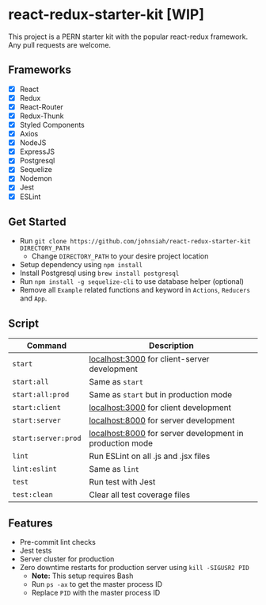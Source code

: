 # react-redux-starter-kit [WIP]
This project is a PERN starter kit with the popular react-redux framework. Any pull requests are welcome.

## Frameworks
- [x] React
- [x] Redux
- [x] React-Router
- [x] Redux-Thunk
- [x] Styled Components
- [x] Axios
- [x] NodeJS
- [x] ExpressJS
- [x] Postgresql
- [x] Sequelize
- [x] Nodemon
- [x] Jest
- [x] ESLint

## Get Started
- Run `git clone https://github.com/johnsiah/react-redux-starter-kit DIRECTORY_PATH`
  - Change `DIRECTORY_PATH` to your desire project location
- Setup dependency using `npm install`
- Install Postgresql using `brew install postgresql`
- Run `npm install -g sequelize-cli` to use database helper (optional)
- Remove all `Example` related functions and keyword in `Actions`, `Reducers` and `App`.

## Script
|Command            |Description|
|-------------------|-----------|
|`start`            |[localhost:3000](http://localhost:3000) for client-server development|
|`start:all`        |Same as `start`|
|`start:all:prod`   |Same as `start` but in production mode|
|`start:client`     |[localhost:3000](http://localhost:3000) for client development|
|`start:server`     |[localhost:8000](http://localhost:8000) for server development|
|`start:server:prod`|[localhost:8000](http://localhost:8000) for server development in production mode|
|`lint`             |Run ESLint on all .js and .jsx files|
|`lint:eslint`      |Same as `lint`|
|`test`             |Run test with Jest|
|`test:clean`       |Clear all test coverage files|

## Features
- Pre-commit lint checks
- Jest tests
- Server cluster for production
- Zero downtime restarts for production server using `kill -SIGUSR2 PID`
  - **Note:** This setup requires Bash
  - Run `ps -ax` to get the master process ID
  - Replace `PID` with the master process ID
